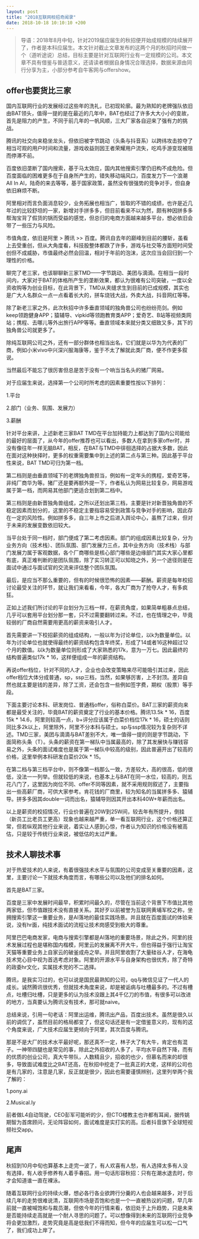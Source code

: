 ```yaml
---
layout: post
title: "2018互联网校招奇闻录"
date: 2018-10-18 10:10:10 +200
---
```


> 导语：2018年8月中旬，针对2019届应届生的秋招便开始成规模的陆续展开了，作者是本科应届生。本文针对截止文章发布的这两个月的秋招时间做一个（道听途说）总结，目标主要是针对互联网行业有一定规模的公司。本文章不具有借鉴与普适意义，还请读者根据自身情况合理选择，数据来源由同行分享为主，小部分参考自牛客网与offershow。

## offer也要货比三家 

国内互联网行业的发展经过这些年的洗礼，已初现轮廓。最为熟知的老牌强队依旧由BAT领头，值得一提的是在最近的几年中，BAT也经过了许多大大小小的变故，首先是阻力的产生，不同于前几年的一帆风顺，三大厂家各自迎来了强有力的挑战。

腾讯的社交向来稳坐龙头，但依旧被字节跳动（头条与抖音系）以跨纬攻击掠夺了相当可观的用户时间和流量，游戏收益则因王者荣耀用户流失，吃鸡手游变现被阻而停滞不前。

百度依旧垄断了国内搜索，基于马太效应，国内其他搜索引擎仍旧构不成危险。但百度面临的困难更多在于自身所产生的，错失移动端风口，百度发力下一个浪潮All In AI，陆奇的来去等等，基于国家政策，虽然没有很强势的竞争对手，但自身依旧麻烦不断。

阿里相对而言负面消息较少，业务拓展也相当广，皆取的不错的成绩，也许是近几年过的比较舒坦的一家，新增对手拼多多，但目前看来不以为然，颇有种因拼多多帮淘宝背了假货的锅而受益的感觉，但总归的电商方面越来越多平台，想必依旧会带了一些压力与风险。

市值角度，依旧是阿里 > 腾讯 >> 百度。腾讯自去年的巅峰到目前的腰斩，虽看上去受重创，但从大角度看，科技股整体都跌了许多，游戏与社交等方面短时间受创但不成威胁，市值最终必然会回温，相对于年前的泡沫，这次应当会回归到一个理性的价格。

聊完了老三家，也该聊聊新三家TMD——字节跳动、美团与滴滴。在相当一段时间内，大家对于BAT的体格所产生的垄断效果，都认为很难有公司突破，一度以全资收购等为创业目标，在此背景下，TMD从夹缝求生到目前的已成规模，其实也是广大人名群众一点一点看着长大的，拼车烧钱大战，外卖大战，抖音网红等等。

除了新老三家之外，此次秋招中许多垂直领域的独角兽公司也纷纷亮剑。例如keep领跑健身APP；猿辅导、vipkid等领跑教育类APP；爱奇艺、B站等视频类网站；携程、去哪儿等外出旅行APP等等。垂直领域本来就分类又细致又多，其下的独角兽公司就更多了。

除纯互联网公司之外，还有一部分群体也相当出名，它们就是以华为为代表的厂商，例如小米vivo中兴深兴服海康等，鉴于不太了解就此类厂商，便不作更多叙说。

当然最后不能忘了很厉害但总是苦于没有一个响当当名头的猪厂网易。

对于应届生来说，选择第一个公司时所考虑的因素重要性按以下排列：

1.平台

2.部门（业务、氛围、发展力）

3.薪酬

针对平台来讲，上述新老三家BAT TMD在平台加持能力上都达到了国内公司能给的最好的层面了，从今年的offer推荐也可以看出，多数人在拿到多家offer时，并没有像往年一样无脑BAT，相反，在BAT与TMD中徘徊选择的占据大多数，因此在面对这种抉择时，更多的权重需要集中到上述的第二点与第三种。因此基于平台性来说，BAT TMD可归为第一档。

第二档则是由垂直领域下的老牌独角兽担当，例如有一定年头的携程，爱奇艺等，非纯厂商华为等。猪厂还是要再额外提一下，作者私认为网易比较复杂，网易游戏属于第一档，而网易其他部门更适合划到第二档中。

第三档则是由新晋独角兽组成，之所以还划出第三档，主要是针对新晋独角兽的不稳定因素而划分的，这里的不稳定主要指容易受到政策与竞争对手的影响，因此存在一定的风险性。例如拼多多，自三年上市之后进入舆论中心，虽熬了过来，但对于未来的发展变数依旧较大。

当平台处于同一档时，部门便成了第二考虑因素。部门的组成因素比较复杂，分为业务方向（技术栈）、团队氛围、部门发展力三点，其中业务方向（技术栈）与部门发展力属于客观数据，各个厂商哪些是核心部门哪些是边缘部门其实大家心里都有底，真正难判断的是团队氛围，除了实习转正可以知晓之外，另一个途径则是在面试中通过与面试官的交流来评估整个团队氛围。

最后，是应当不那么重要的，但有的时候很恐怖的因素——薪酬。薪资是每年校招讨论最受关注的环节，就让我们来看看，今年，各大厂商为了抢夺人才，有多疯狂。

正如上述我们所讨论的平台划分为三档一样，在薪资角度，如果简单粗暴点总结，几乎可以套用平台划分那一套，只不过需要翻转过来。不过，也在情理之中，毕竟较弱的厂商自然需要用更高的薪资来吸引人才。

首先需要讲一下校招薪资的组成结构，一般以年为讨论单位，以k为数量单位。以年为讨论单位也就使得最终的薪资结构包含年终奖，形成了14或者16这种超过12个月的数值。以k为数量单位则形成了大家熟悉的17k，意为一万七。因此最终的结构普遍类似17k * 16，这样便组成一年的薪资结构。

再说offer档位，针对不同的人才，企业也会改变策略来尽可能吸引其过来，因此offer档位大体分成普通，sp，ssp三档，当然，如果够厉害，上不封顶。差异自然也就主要是钱的差异，除了工资，还会包含一些例如签字费，期权（股票）等手段。

下面主要讨论本科、研发岗位、普通档offer，俗称白菜价。BAT三家的薪资向来都是最受关注的，毕竟BAT的薪资奠定了行业的基本价格。腾讯13.5k * 16，百度15k * 14.6，阿里则较高一点，b+评分应该属于白菜价档位17k * 16，硕士的话则同比多2k以上，阿里除外，阿里不分本科与硕士。sp与ssp情况较为复杂则不详述。TMD三家，美团与滴滴与BAT差别不大，唯一值得一提的则是字节跳动，下面简称头条（T）。头条的薪资在第一梯队中当属最高的，除了其发展快与赚钱容易之外，头条的面试难度也是属于第一梯队中较高的级别，因此普遍开出了较高的价格，这里举例本科研发白菜价20k * 15。

在第二档与第三档平台中，则不像第一档那么一致，方差较大，高的很高，低的很低，没法一一列举。但就较低的来说，也基本上与BAT在同一水位，较高的，则五花八门了，这里因为岗位不同、offer不同等因素，就不采用规则叙述了，主要指出一些高薪厂商，可供大家参考。肯花钱的厂商里，较为知名的当属拼多多、猿辅导。拼多多因其double一词而出名，猿辅导则因其开出本科40W+年薪而出名。

以上是薪资的校招情况，行业价普遍在20W到25W间，较去年有所提升，倒挂（新员工比老员工更高）现象也越来越严重，单一看互联网行业，这个价格还算正常，但若纵观其他行业来说，着实让人感到心惊，作者认为知识的价格没有被高估，只是较于传统行业来说，被低估的太过严重。

## 技术人聊技术事

对于热爱技术的人来说，有着很强技术水平与氛围的公司变成至关重要的因素，这里，主要讨论一下就技术角度而言，有哪些公司以及他们的排名如何。

首先是BAT三家。

百度是三家中发展时间最早，积累时间最久的，尽管在当前这个背景下市值比其他两家低，但市值跟技术没有直接关系。其好歹以前被誉为互联网黄埔军校之称，坐拥搜索引擎这一重要业务，是AI落地的最佳实践场景。并且就在百度面试的体验来说，没有hr面，纯技术面试的流程让技术岗感受到极大的尊重。

阿里巴巴电商发家，电商与搜索引擎都是AI落地的重要场景，除此之外，阿里的技术发展过程也是堪称国内楷模，阿里云的发展离不开大牛，但也得益于强行让淘宝天猫等重要业务上自家云的破釜成舟之举。并且阿里收割了大量硅谷人才，在海龟技术党心目中视为首选考虑对象。阿里的开源水平与自身架构也很优秀，除了奇特的政委hr文化，实属技术党的不二选择。

腾讯，是我实习过的，也可以说是国民最熟知的公司，qq与微信见证了一代人的成长。诚然腾讯很优秀，但就技术角度来说，却是被诟病与吐槽最多的。不过有槽点，吐槽归吐槽，只是更多的认为技术没跟上其4千亿刀的市值，有很多可以改进的地方，当真要认为腾讯没有技术，那可就naive。

总结来说，引用一句老话：阿里出运维，腾讯出产品，百度出技术。虽然是很久以前的调侃了，虽然目前的格局都变了，但这句话还是有一定借鉴意义的，现有的这个角度来说，广大技术应届生更倾向于阿里，其次百度与腾讯。

那是不是大厂的技术水平最好呢，那还真不一定，林子大了有大牛，肯定也有混子。一神带四腿也是常见的事，除此之外招收的人多了，平均水平自然下降，而有的优质的创业公司，真大牛带队，人数精且少，招收的也少，但慕名而来的却很多，导致面试难度比之BAT还高，在秋招中挖走了一批真正的大佬，这样的公司也是有几家的，注意是几家，反正就是很少，因此也需要谨慎辨别，这里列举两个我了解的：

1.pony.ai

2.Musical.ly

前者做L4自动驾驶，CEO彭军可能听的少，但CTO楼教主也许都有耳闻，据传姚期智为首席顾问，无论阵容如何，面试难度是实打实的高。后者抖音旗下全球短视频社交app。

## 尾声

秋招到10月中旬也算基本上走完一波了，有人欢喜有人愁，有人选择太多有人没有选择，有人收手修养有人着手春招。用一句话形容秋招：只有在潮水退去时，你才会知道谁一直在裸泳。

随着互联网行业的持续火爆，想必各行各业欲跨行分羹的人也会越来越多，对于后续几年的走势很难说清，互联网市场是否饱和也是一个一直被热议的问题，早几年前就一直被喊饱和与裁员潮，但依今年的行情来看，依旧处于上升趋势，只是未来是否能持续走高就是一个耐人寻思的问题了。可以想像得到未来的互联网行业竞争将会更加激烈，走势究竟是高是低我们不得而知，但今年的应届生可以松一口气了，我们成功上岸了。

